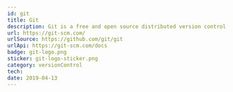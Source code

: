 ```yaml
---
id: git
title: Git
description: Git is a free and open source distributed version control system designed to handle everything from small to very large projects with speed and efficiency. 
url: https://git-scm.com/
urlSource: https://github.com/git/git
urlApi: https://git-scm.com/docs
badge: git-logo.png
sticker: git-logo-sticker.png
category: versionControl
tech: 
date: 2019-04-13
---
```

